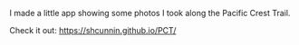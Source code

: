 I made a little app showing some photos I took along the Pacific Crest Trail. 

Check it out: https://shcunnin.github.io/PCT/
